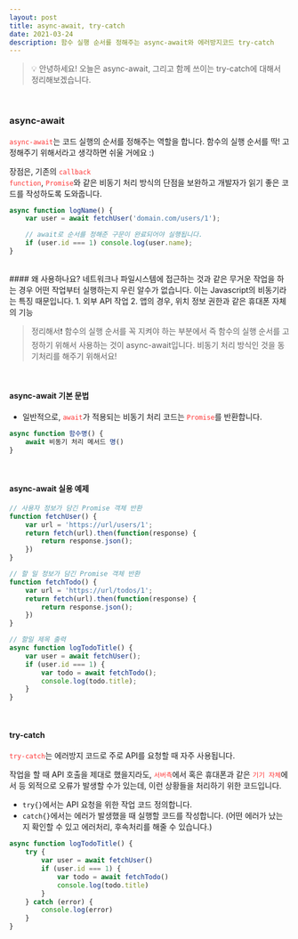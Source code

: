 ```yaml
---
layout: post
title: async-await, try-catch
date: 2021-03-24
description: 함수 실행 순서를 정해주는 async-await와 에러방지코드 try-catch
---
```


> 💡 안녕하세요! 오늘은 async-await, 그리고 함께 쓰이는 try-catch에 대해서 정리해보겠습니다.

<br />

### async-await
<code style="color: #FF3636;">async-await</code>는 코드 실행의 순서를 정해주는 역할을 합니다.
함수의 실행 순서를 딱! 고정해주기 위해서라고 생각하면 쉬울 거에요 :)

장점은, 기존의 <code style="color: #FF3636;">callback function</code>, <code style="color: #FF3636;">Promise</code>와 같은 비동기 처리 방식의 단점을 보완하고 개발자가 읽기 좋은 코드를 작성하도록 도와줍니다.

```javascript
async function logName() {
	var user = await fetchUser('domain.com/users/1');

	// await로 순서를 정해준 구문이 완료되어야 실행됩니다.
	if (user.id === 1) console.log(user.name);
}
```

<br />
#### 왜 사용하나요?
네트워크나 파일시스템에 접근하는 것과 같은 무거운 작업을 하는 경우 어떤 작업부터 실행하는지 우린 알수가 없습니다.
이는 Javascript의 비동기라는 특징 때문입니다.
1. 외부 API 작업
2. 앱의 경우, 위치 정보 권한과 같은 휴대폰 자체의 기능

> 정리해서❗
함수의 실행 순서를 꼭 지켜야 하는 부분에서 즉 함수의 실행 순서를 고정하기 위해서 사용하는 것이 async-await입니다.
비동기 처리 방식인 것을 동기처리를 해주기 위해서요!

<br/>

#### async-await 기본 문법
* 일반적으로, <code style="color: #FF3636;">await</code>가 적용되는 비동기 처리 코드는 <code style="color: #FF3636;">Promise</code>를 반환합니다.
```javascript
async function 함수명() {
	await 비동기 처리 메서드 명()
}
```

<br/>

#### async-await 실용 예제
```javascript
// 사용자 정보가 담긴 Promise 객체 반환
function fetchUser() {
	var url = 'https://url/users/1';
	return fetch(url).then(function(response) {
		return response.json();
	})
}

// 할 일 정보가 담긴 Promise 객체 반환
function fetchTodo() {
	var url = 'https://url/todos/1';
	return fetch(url).then(function(response) {
		return response.json();
	})
}

// 할일 제목 출력
async function logTodoTitle() {
	var user = await fetchUser();
	if (user.id === 1) {
		var todo = await fetchTodo();
		console.log(todo.title);
	}
}
```

<br/>

#### try-catch
<code style="color: #FF3636;">try-catch</code>는 에러방지 코드로 주로 API를 요청할 때 자주 사용됩니다.

작업을 할 때 API 호출을 제대로 했을지라도, <code style="color: #FF3636;">서버측</code>에서 혹은 휴대폰과 같은 <code style="color: #FF3636;">기기 자체</code>에서 등 외적으로 오류가 발생할 수가 있는데, 이런 상황들을 처리하기 위한 코드입니다.

* `try{}`에서는 API 요청을 위한 작업 코드 정의합니다.
* `catch{}`에서는 에러가 발생했을 때 실행할 코드를 작성합니다. (어떤 에러가 났는지 확인할 수 있고 에러처리, 후속처리를 해줄 수 있습니다.)

```javascript
async function logTodoTitle() {
	try {
		var user = await fetchUser()
		if (user.id === 1) {
			var todo = await fetchTodo()
			console.log(todo.title)
		}
	} catch (error) {
		console.log(error)
	}
}
```
